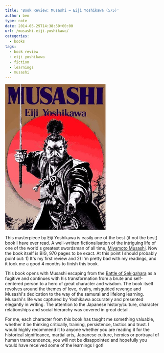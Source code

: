 ```yaml
---
title: 'Book Review: Musashi – Eiji Yoshikawa (5/5)'
author: ben
type: note
date: 2014-05-29T14:38:50+00:00
url: /musashi-eiji-yoshikawa/
categories:
  - books
tags:
  - book review
  - eiji yoshikawa
  - fiction
  - learnings
  - musashi
---
```


![Musashi - Book Cover](./musashi.jpg)

This masterpiece by Eiji Yoshikawa is easily one of the best (if not the best) book I have ever read. A well-written fictionalisation of the intriguing life of one of the world's greatest swordsman of all time, [Miyamoto Musashi][1]. Now the book itself is BIG, 970 pages to be exact. At this point I should probably point out: 1) It's my first review and 2) I'm pretty bad with my readings, and it took me a good 4 months to finish this book.

This book opens with Musashi escaping from the [Battle of Sekigahara][2] as a fugitive and continues with his transformation from a brute and self-centered person to a hero of great character and wisdom. The book itself revolves around the themes of love, rivalry, misguided revenge and Musashi's dedication to the way of the samurai and lifelong learning. Musashi's life was captured by Yoshikawa accurately and presented elegantly in writing. The attention to the Japanese history/culture, character relationships and social hierarchy was covered in great detail.

For me, each character from this book has taught me something valuable, whether it be thinking critically, training, persistence, tactics and trust. I would highly recommend it to anyone whether you are reading it for the historical significance, martial arts, Japanese culture, heroics or portrayal of human transcendence, you will not be disappointed and hopefully you would have received some of the learnings I got!

[1]: https://en.wikipedia.org/wiki/Miyamoto_Musashi
[2]: https://en.wikipedia.org/wiki/Battle_of_Sekigahara
